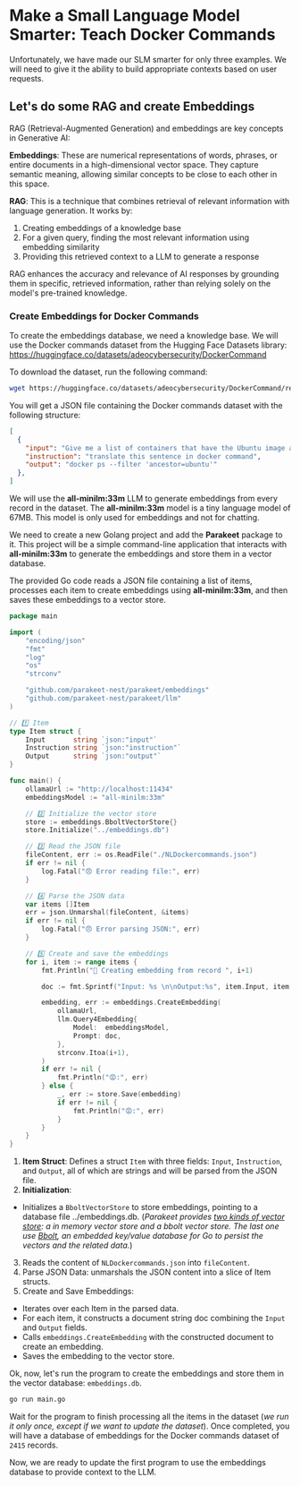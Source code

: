 # Make a Small Language Model Smarter: Teach Docker Commands

Unfortunately, we have made our SLM smarter for only three examples. We will need to give it the ability to build appropriate contexts based on user requests.

## Let's do some RAG and create Embeddings

RAG (Retrieval-Augmented Generation) and embeddings are key concepts in Generative AI:

**Embeddings**: These are numerical representations of words, phrases, or entire documents in a high-dimensional vector space. They capture semantic meaning, allowing similar concepts to be close to each other in this space.

**RAG**: This is a technique that combines retrieval of relevant information with language generation. It works by:

1. Creating embeddings of a knowledge base
2. For a given query, finding the most relevant information using embedding similarity
3. Providing this retrieved context to a LLM to generate a response

RAG enhances the accuracy and relevance of AI responses by grounding them in specific, retrieved information, rather than relying solely on the model's pre-trained knowledge.

### Create Embeddings for Docker Commands

To create the embeddings database, we need a knowledge base. We will use the Docker commands dataset from the Hugging Face Datasets library: https://huggingface.co/datasets/adeocybersecurity/DockerCommand

To download the dataset, run the following command:

```bash
wget https://huggingface.co/datasets/adeocybersecurity/DockerCommand/resolve/main/NLDockercommands.json
```

You will get a JSON file containing the Docker commands dataset with the following structure:

```json
[
  {
    "input": "Give me a list of containers that have the Ubuntu image as their ancestor.",
    "instruction": "translate this sentence in docker command",
    "output": "docker ps --filter 'ancestor=ubuntu'"
  },
]
```

We will use the **all-minilm:33m** LLM to generate embeddings from every record in the dataset. The **all-minilm:33m** model is a tiny language model of 67MB. This model is only used for embeddings and not for chatting.

We need to create a new Golang project and add the **Parakeet** package to it. This project will be a simple command-line application that interacts with **all-minilm:33m** to generate the embeddings and store them in a vector database.

The provided Go code reads a JSON file containing a list of items, processes each item to create embeddings using **all-minilm:33m**, and then saves these embeddings to a vector store.

```go
package main

import (
	"encoding/json"
	"fmt"
	"log"
	"os"
	"strconv"

	"github.com/parakeet-nest/parakeet/embeddings"
	"github.com/parakeet-nest/parakeet/llm"
)

// 1️⃣ Item 
type Item struct {
	Input       string `json:"input"`
	Instruction string `json:"instruction"`
	Output      string `json:"output"`
}

func main() {
	ollamaUrl := "http://localhost:11434"
	embeddingsModel := "all-minilm:33m" 

	// 2️⃣ Initialize the vector store
	store := embeddings.BboltVectorStore{}
	store.Initialize("../embeddings.db")

	// 3️⃣ Read the JSON file
	fileContent, err := os.ReadFile("./NLDockercommands.json")
	if err != nil {
		log.Fatal("😠 Error reading file:", err)
	}

	// 4️⃣ Parse the JSON data
	var items []Item
	err = json.Unmarshal(fileContent, &items)
	if err != nil {
		log.Fatal("😠 Error parsing JSON:", err)
	}

	// 5️⃣ Create and save the embeddings
	for i, item := range items {
		fmt.Println("📝 Creating embedding from record ", i+1)

		doc := fmt.Sprintf("Input: %s \n\nOutput:%s", item.Input, item.Output)

		embedding, err := embeddings.CreateEmbedding(
			ollamaUrl,
			llm.Query4Embedding{
				Model:  embeddingsModel,
				Prompt: doc,
			},
			strconv.Itoa(i+1),
		)
		if err != nil {
			fmt.Println("😡:", err)
		} else {
			_, err := store.Save(embedding)
			if err != nil {
				fmt.Println("😡:", err)
			}
		}
	}
}
```

1. **Item Struct**: Defines a struct `Item` with three fields: `Input`, `Instruction`, and `Output`, all of which are strings and will be parsed from the JSON file.
2. **Initialization**:
  - Initializes a `BboltVectorStore` to store embeddings, pointing to a database file ../embeddings.db. (*Parakeet provides [two kinds of vector store](https://github.com/parakeet-nest/parakeet?tab=readme-ov-file#vector-stores): a in memory vector store and a bbolt vector store. The last one use [Bbolt](https://github.com/etcd-io/bbolt), an embedded key/value database for Go to persist the vectors and the related data.*)
3. Reads the content of `NLDockercommands.json` into `fileContent`.
4. Parse JSON Data: unmarshals the JSON content into a slice of Item structs.
5. Create and Save Embeddings:
  - Iterates over each Item in the parsed data.
  - For each item, it constructs a document string doc combining the `Input` and `Output` fields.
  - Calls `embeddings.CreateEmbedding` with the constructed document to create an embedding.
  - Saves the embedding to the vector store.


Ok, now, let's run the program to create the embeddings and store them in the vector database: `embeddings.db`.

```bash
go run main.go
```

Wait for the program to finish processing all the items in the dataset (*we run it only once, except if we want to update the dataset*). Once completed, you will have a database of embeddings for the Docker commands dataset of `2415` records.

Now, we are ready to update the first program to use the embeddings database to provide context to the LLM.
